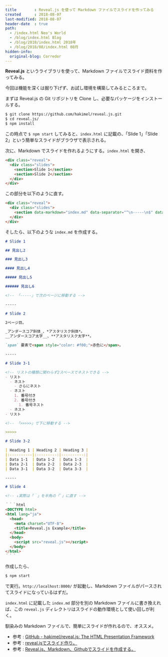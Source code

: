 ```yaml
---
title        : Reveal.js を使って Markdown ファイルでスライドを作ってみる
created      : 2018-08-07
last-modified: 2018-08-07
header-date  : true
path:
  - /index.html Neo's World
  - /blog/index.html Blog
  - /blog/2018/index.html 2018年
  - /blog/2018/08/index.html 08月
hidden-info:
  original-blog: Corredor
---
```


**Reveal.js** というライブラリを使って、Markdown ファイルでスライド資料を作ってみる。

今回は機能を深くは掘り下げず、お試し環境を構築してみるところまで。

まずは Reveal.js の Git リポジトリを Clone し、必要なパッケージをインストールする。

```bash
$ git clone https://github.com/hakimel/reveal.js.git
$ cd reveal.js/
$ npm install
```

この時点で `$ npm start` してみると、`index.html` に記載の、「Slide 1」「Slide 2」という簡単なスライドがブラウザで表示される。

次に、Markdown でスライドを作れるようにする。`index.html` を開き、

```html
<div class="reveal">
  <div class="slides">
    <section>Slide 1</section>
    <section>Slide 2</section>
  </div>
</div>
```

この部分を以下のように直す。

```html
<div class="reveal">
  <div class="slides">
    <section data-markdown="index.md" data-separator="^\n-----\n$" data-separator-vertical="^\n>>>>>\n$"></section>
  </div>
</div>
```

そしたら、以下のような `index.md` を作成する。

```markdown
# Slide 1

## 見出し2

### 見出し3

#### 見出し4

##### 見出し5

###### 見出し6

<!-- 「-----」で次のページに移動する -->

-----

# Slide 2

2ページ目。

_アンダースコア斜体_、*アスタリスク斜体*。  
__アンダースコア太字__、**アスタリスク太字**。  

`span` 要素で<span style="color: #f00;">赤色に</span>。

-----

# Slide 3-1

<!-- リストの種類に関わらず2スペースでネストできる -->
- リスト
  - ネスト
    - さらにネスト
  - ネスト
    1. 番号付き
    2. 番号付き
      1. 番号ネスト
  - ネスト
- リスト

<!-- 「>>>>>」で下に移動する -->

>>>>>

# Slide 3-2

| Heading 1 | Heading 2 | Heading 3 |
|:----------|:---------:|----------:|
| Data 1-1  | Data 1-2  | Data 1-3  |
| Data 2-1  | Data 2-2  | Data 2-3  |
| Data 3-1  | Data 3-2  | Data 3-3  |

-----

# Slide 4

<!-- ↓実際は「｀」を半角の「`」に直す -->

｀｀｀html
<DOCTYPE html>
<html lang="ja">
  <head>
    <meta charset="UTF-8">
    <title>Reveal.js Example</title>
  </head>
  <body>
    <script src="reveal.js"></script>
  </body>
</html>
｀｀｀
```

作成したら、

```bash
$ npm start
```

で実行。`http://localhost:8000/` が起動し、Markdown ファイルがパースされてスライドになっているはずだ。

`index.html` に記載した `index.md` 部分を別の Markdown ファイルに書き換えれば、この `reveal.js` ディレクトリはスライドの動作環境として使い回しが利く。

馴染みの Markdown ファイルで、簡単にスライドが作れるので、オススメ。

- 参考 : [GitHub - hakimel/reveal.js: The HTML Presentation Framework](https://github.com/hakimel/reveal.js)
- 参考 : [reveal.jsでスライド作り。](https://qiita.com/t-kusakabe/items/725e7438892bba395062)
- 参考 : [Reveal.js、Markdown、Githubでスライドを作成する。](https://qiita.com/budougumi0617/items/19b19019bbe01f86e251)
